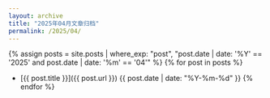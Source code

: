```yaml
---
layout: archive
title: "2025年04月文章归档"
permalink: /2025/04/
---
```


{% assign posts = site.posts | where_exp: "post", "post.date | date: '%Y' == '2025' and post.date | date: '%m' == '04'" %}
{% for post in posts %}
- [{{ post.title }}]({{ post.url }}) <span>{{ post.date | date: "%Y-%m-%d" }}</span>
{% endfor %}

